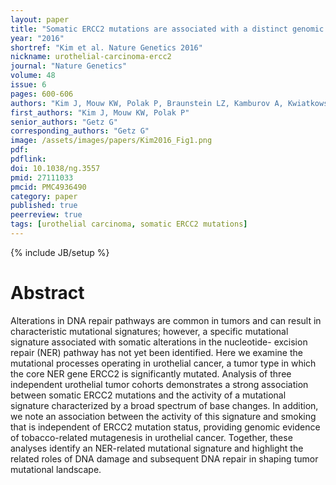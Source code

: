 ```yaml
---
layout: paper
title: "Somatic ERCC2 mutations are associated with a distinct genomic signature in urothelial tumors"
year: "2016"
shortref: "Kim et al. Nature Genetics 2016"
nickname: urothelial-carcinoma-ercc2
journal: "Nature Genetics"
volume: 48
issue: 6
pages: 600-606
authors: "Kim J, Mouw KW, Polak P, Braunstein LZ, Kamburov A, Kwiatkowski DJ, Rosenberg JE, Van Allen EM, D'Andrea A, Getz G"
first_authors: "Kim J, Mouw KW, Polak P"
senior_authors: "Getz G"
corresponding_authors: "Getz G"
image: /assets/images/papers/Kim2016_Fig1.png
pdf:
pdflink:
doi: 10.1038/ng.3557
pmid: 27111033
pmcid: PMC4936490
category: paper
published: true
peerreview: true
tags: [urothelial carcinoma, somatic ERCC2 mutations]
---
```

{% include JB/setup %}

# Abstract

Alterations in DNA repair pathways are common in tumors and can result in characteristic mutational signatures; however, a specific mutational signature associated with somatic alterations in the nucleotide- excision repair (NER) pathway has not yet been identified. Here we examine the mutational processes operating in urothelial cancer, a tumor type in which the core NER gene ERCC2 is significantly mutated. Analysis of three independent urothelial tumor cohorts demonstrates a strong association between somatic ERCC2 mutations and the activity of a mutational signature characterized by a broad spectrum of base changes. In addition, we note an association between the activity of this signature and smoking that is independent of ERCC2 mutation status, providing genomic evidence of tobacco-related mutagenesis in urothelial cancer. Together, these analyses identify an NER-related mutational signature and highlight the related roles of DNA damage and subsequent DNA repair in shaping tumor mutational landscape.
